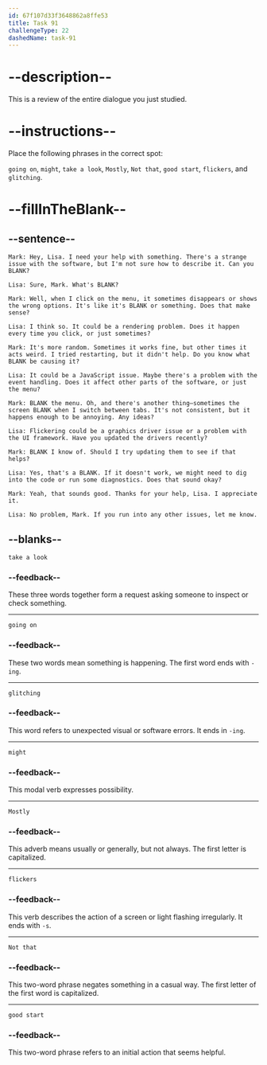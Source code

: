 ```yaml
---
id: 67f107d33f3648862a8ffe53
title: Task 91
challengeType: 22
dashedName: task-91
---
```


<!-- REVIEW -->

# --description--

This is a review of the entire dialogue you just studied.

# --instructions--

Place the following phrases in the correct spot:

`going on`, `might`, `take a look`, `Mostly`, `Not that`, `good start`, `flickers`, and `glitching`.

# --fillInTheBlank--

## --sentence--

`Mark: Hey, Lisa. I need your help with something. There's a strange issue with the software, but I'm not sure how to describe it. Can you BLANK?`

`Lisa: Sure, Mark. What's BLANK?`

`Mark: Well, when I click on the menu, it sometimes disappears or shows the wrong options. It's like it's BLANK or something. Does that make sense?`

`Lisa: I think so. It could be a rendering problem. Does it happen every time you click, or just sometimes?`

`Mark: It's more random. Sometimes it works fine, but other times it acts weird. I tried restarting, but it didn't help. Do you know what BLANK be causing it?`

`Lisa: It could be a JavaScript issue. Maybe there's a problem with the event handling. Does it affect other parts of the software, or just the menu?`

`Mark: BLANK the menu. Oh, and there's another thing—sometimes the screen BLANK when I switch between tabs. It's not consistent, but it happens enough to be annoying. Any ideas?`

`Lisa: Flickering could be a graphics driver issue or a problem with the UI framework. Have you updated the drivers recently?`

`Mark: BLANK I know of. Should I try updating them to see if that helps?`

`Lisa: Yes, that's a BLANK. If it doesn't work, we might need to dig into the code or run some diagnostics. Does that sound okay?`

`Mark: Yeah, that sounds good. Thanks for your help, Lisa. I appreciate it.`

`Lisa: No problem, Mark. If you run into any other issues, let me know.`

## --blanks--

`take a look`

### --feedback--

These three words together form a request asking someone to inspect or check something.

---

`going on`

### --feedback--

These two words mean something is happening. The first word ends with `-ing`.

---

`glitching`

### --feedback--

This word refers to unexpected visual or software errors. It ends in `-ing`.

---

`might`

### --feedback--

This modal verb expresses possibility.

---

`Mostly`

### --feedback--

This adverb means usually or generally, but not always. The first letter is capitalized.

---

`flickers`

### --feedback--

This verb describes the action of a screen or light flashing irregularly. It ends with `-s`.

---

`Not that`

### --feedback--

This two-word phrase negates something in a casual way. The first letter of the first word is capitalized.

---

`good start`

### --feedback--

This two-word phrase refers to an initial action that seems helpful.

